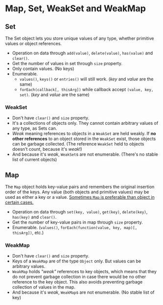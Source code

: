 # Map, Set, WeakSet and WeakMap

## Set

The Set object lets you store unique values of any type, whether primitive values or object references.

- Operation on data through `add(value)`, `delete(value)`, `has(value)` and `clear()`.
- Get the number of values in set through `size` property.
- Only contain values. (No keys)
- Enumerable.
  - `values()`, `keys()` or `entries()` will still work. (_key_ and _value_ are the same)
  - `forEach(callback[, thisArg])` while callback accept `(value, key, set)`. (_key_ and _value_ are the same)

### WeakSet

- Don't have `clear()` and `size` property.
- It's a collections of objects only. They cannot contain arbitrary values of any type, as Sets can.
- _Weak_ meaning references to objects in a `WeakSet` are held weakly. If __no other references__ to an object stored in the `WeakSet` exist, those objects can be garbage collected. (The reference `WeakSet` held to objects doesn't count, because it's _weak_!)
- And because it's _weak_, `WeakSet`s are not enumerable. (There's no stable list of current objects)

## Map

The `Map` object holds key-value pairs and remembers the original insertion order of the keys. Any value (both objects and primitive values) may be used as either a key or a value. [Sometimes `Map` is preferable than object in certain cases.](https://developer.mozilla.org/en-US/docs/Web/JavaScript/Reference/Global_Objects/Map#Objects_vs._Maps)

- Operation on data through `set(key, value)`, `get(key)`, `delete(key)`, `has(key)` and `clear()`.
- Get the number of key-value pairs in map through `size` property.
- Enumerable. (`values()`, `forEach(function(value, key, map)[, thisArg])`, etc.)

### WeakMap

- Don't have `clear()` and `size` property.
- Keys of a `WeakMap` are of the type `Object` only. But values can be arbitrary values.
- `WeakMap` holds _"weak"_ references to key objects, which means that they do not prevent garbage collection in case there would be no other reference to the key object. This also avoids preventing garbage collection of values in the map.
- And because it's _weak_, `WeakMap`s are not enumerable. (No stable list of key)
